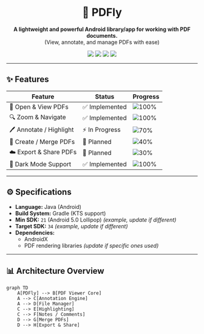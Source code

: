 <h1 align="center">📄 PDFly</h1>

<p align="center">
  <b>A lightweight and powerful Android library/app for working with PDF documents.</b><br>
  (View, annotate, and manage PDFs with ease)
</p>

<p align="center">
  <img src="https://img.shields.io/badge/Platform-Android-green?style=for-the-badge&logo=android" />
  <img src="https://img.shields.io/badge/Language-Java-blue?style=for-the-badge&logo=java" />
  <img src="https://img.shields.io/badge/Build-Gradle-yellow?style=for-the-badge&logo=gradle" />
  <img src="https://img.shields.io/github/license/Mukesh2080/PDFly?style=for-the-badge" />
</p>

---

## ✨ Features

| Feature | Status | Progress |
|---------|--------|----------|
| 📖 Open & View PDFs | ✅ Implemented | ![100%](https://progress-bar.dev/100/) |
| 🔍 Zoom & Navigate | ✅ Implemented | ![100%](https://progress-bar.dev/100/) |
| 🖊️ Annotate / Highlight | ⚡ In Progress | ![70%](https://progress-bar.dev/70/) |
| 📂 Create / Merge PDFs | 🚧 Planned | ![40%](https://progress-bar.dev/40/) |
| ☁️ Export & Share PDFs | 🚧 Planned | ![30%](https://progress-bar.dev/30/) |
| 🎨 Dark Mode Support | ✅ Implemented | ![100%](https://progress-bar.dev/100/) |

---

## ⚙️ Specifications

- **Language:** Java (Android)
- **Build System:** Gradle (KTS support)
- **Min SDK:** `21` (Android 5.0 Lollipop) *(example, update if different)*
- **Target SDK:** `34` *(example, update if different)*
- **Dependencies:** 
  - AndroidX
  - PDF rendering libraries *(update if specific ones used)*

---

## 📊 Architecture Overview

```mermaid
graph TD
    A[PDFly] --> B[PDF Viewer Core]
    A --> C[Annotation Engine]
    A --> D[File Manager]
    C --> E[Highlighting]
    C --> F[Notes / Comments]
    D --> G[Merge PDFs]
    D --> H[Export & Share]
